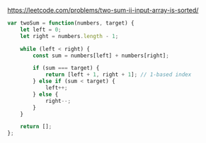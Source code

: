 https://leetcode.com/problems/two-sum-ii-input-array-is-sorted/

```js
var twoSum = function(numbers, target) {
    let left = 0;
    let right = numbers.length - 1;

    while (left < right) {
        const sum = numbers[left] + numbers[right];

        if (sum === target) {
            return [left + 1, right + 1]; // 1-based index
        } else if (sum < target) {
            left++;
        } else {
            right--;
        }
    }

    return [];
};
```